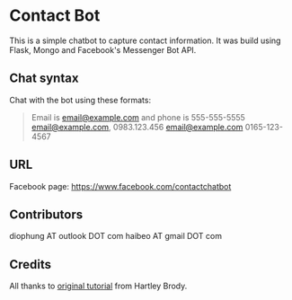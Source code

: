 # Contact Bot
This is a simple chatbot to capture contact information. It was build using Flask, Mongo and Facebook's Messenger Bot API.


## Chat syntax
Chat with the bot using these formats:

   >Email is email@example.com and phone is 555-555-5555
   >email@example.com,  0983.123.456
   >email@example.com 0165-123-4567


## URL
Facebook page: https://www.facebook.com/contactchatbot


## Contributors
diophung AT outlook DOT com 
haibeo AT gmail DOT com


## Credits
All thanks to [original tutorial](https://blog.hartleybrody.com/fb-messenger-bot/) from Hartley Brody.
